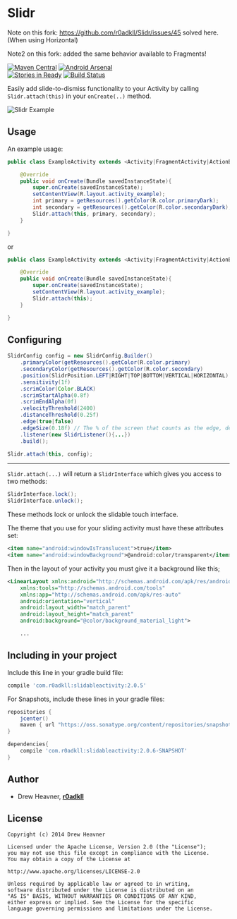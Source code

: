 Slidr
================

Note on this fork: https://github.com/r0adkll/Slidr/issues/45 solved here. (When using Horizontal)

Note2 on this fork: added the same behavior available to Fragments!

[![Maven Central](https://maven-badges.herokuapp.com/maven-central/com.r0adkll/slidableactivity/badge.svg?style=flat)](https://maven-badges.herokuapp.com/maven-central/com.r0adkll/slidableactivity) [![Android Arsenal](https://img.shields.io/badge/Android%20Arsenal-Slidr-brightgreen.svg?style=flat)](https://android-arsenal.com/details/1/1364)   
[![Stories in Ready](https://badge.waffle.io/r0adkll/Slidr.png?label=ready&title=Ready)](https://waffle.io/r0adkll/Slidr)
[![Build Status](https://travis-ci.org/r0adkll/Slidr.svg?branch=master)](https://travis-ci.org/r0adkll/Slidr)

Easily add slide-to-dismiss functionality to your Activity by calling `Slidr.attach(this)` in your `onCreate(..)` method.

![Slidr Example](images/slidr_gif.gif "Gif Example")

## Usage

An example usage:

```java
public class ExampleActivity extends <Activity|FragmentActivity|ActionBarActivity> {

	@Override
	public void onCreate(Bundle savedInstanceState){
		super.onCreate(savedInstanceState);
		setContentView(R.layout.activity_example);
        int primary = getResources().getColor(R.color.primaryDark);
        int secondary = getResources().getColor(R.color.secondaryDark);
        Slidr.attach(this, primary, secondary);
	}

}
```

or

```java
public class ExampleActivity extends <Activity|FragmentActivity|ActionBarActivity> {

	@Override
	public void onCreate(Bundle savedInstanceState){
		super.onCreate(savedInstanceState);
		setContentView(R.layout.activity_example);
        Slidr.attach(this);
	}

}
```

## Configuring

```java
SlidrConfig config = new SlidrConfig.Builder()
	.primaryColor(getResources().getColor(R.color.primary)
	.secondaryColor(getResources().getColor(R.color.secondary)
	.position(SlidrPosition.LEFT|RIGHT|TOP|BOTTOM|VERTICAL|HORIZONTAL)
	.sensitivity(1f)
	.scrimColor(Color.BLACK)
	.scrimStartAlpha(0.8f)
	.scrimEndAlpha(0f)
	.velocityThreshold(2400)
	.distanceThreshold(0.25f)
	.edge(true|false)
	.edgeSize(0.18f) // The % of the screen that counts as the edge, default 18%
	.listener(new SlidrListener(){...})
	.build();

Slidr.attach(this, config);

```

---

`Slidr.attach(...)` will return a `SlidrInterface` which gives you access to two methods:

```java
SlidrInterface.lock();
SlidrInterface.unlock();
```

These methods lock or unlock the slidable touch interface.

The theme that you use for your sliding activity must have these attributes set:

```xml
<item name="android:windowIsTranslucent">true</item>  
<item name="android:windowBackground">@android:color/transparent</item>
```

Then in the layout of your activity you must give it a background like this;

```xml
<LinearLayout xmlns:android="http://schemas.android.com/apk/res/android"
    xmlns:tools="http://schemas.android.com/tools"
    xmlns:app="http://schemas.android.com/apk/res-auto"
    android:orientation="vertical"
    android:layout_width="match_parent"
    android:layout_height="match_parent"
    android:background="@color/background_material_light">

    ...
```

## Including in your project

Include this line in your gradle build file:

```groovy
compile 'com.r0adkll:slidableactivity:2.0.5'
```

For Snapshots, include these lines in your gradle files:

```groovy
repositories {
    jcenter()
    maven { url "https://oss.sonatype.org/content/repositories/snapshots/" }
}
```

```groovy
dependencies{
	compile 'com.r0adkll:slidableactivity:2.0.6-SNAPSHOT'
}
```


## Author

-	Drew Heavner, **[r0adkll](http://r0adkll.com)**

## License

	Copyright (c) 2014 Drew Heavner

	Licensed under the Apache License, Version 2.0 (the "License");
	you may not use this file except in compliance with the License.
	You may obtain a copy of the License at

	http://www.apache.org/licenses/LICENSE-2.0

	Unless required by applicable law or agreed to in writing,
	software distributed under the License is distributed on an
	"AS IS" BASIS, WITHOUT WARRANTIES OR CONDITIONS OF ANY KIND,
	either express or implied. See the License for the specific
	language governing permissions and limitations under the License.
